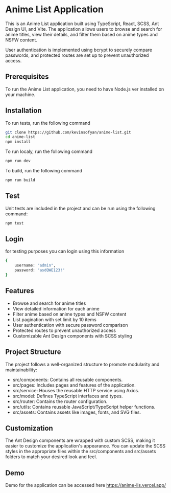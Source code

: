 # Anime List Application

This is an Anime List application built using TypeScript, React, SCSS, Ant Design UI, and Vite. The application allows users to browse and search for anime titles, view their details, and filter them based on anime types and NSFW content.

User authentication is implemented using bcrypt to securely compare passwords, and protected routes are set up to prevent unauthorized access.

## Prerequisites

To run the Anime List application, you need to have Node.js ver installed on your machine.

## Installation

To run tests, run the following command

```bash
git clone https://github.com/kevinsofyan/anime-list.git
cd anime-list
npm install
```

To run localy, run the following command

```bash
npm run dev

```

To build, run the following command

```bash
npm run build

```

## Test

Unit tests are included in the project and can be run using the following command:

```bash
npm test

```

## Login

for testing purposes you can login using this information

```bash
{
	username: "admin",
	password: "asdQWE123!"
}

```

## Features

-   Browse and search for anime titles
-   View detailed information for each anime
-   Filter anime based on anime types and NSFW content
-   List pagination with set limit by 10 items
-   User authentication with secure password comparison
-   Protected routes to prevent unauthorized access
-   Customizable Ant Design components with SCSS styling

## Project Structure

The project follows a well-organized structure to promote modularity and maintainability:

-   src/components: Contains all reusable components.
-   src/pages: Includes pages and features of the application.
-   src/service: Houses the reusable HTTP service using Axios.
-   src/model: Defines TypeScript interfaces and types.
-   src/router: Contains the router configuration.
-   src/utils: Contains reusable JavaScript/TypeScript helper functions.
-   src/assets: Contains assets like images, fonts, and SVG files.

## Customization

The Ant Design components are wrapped with custom SCSS, making it easier to customize the application's appearance. You can update the SCSS styles in the appropriate files within the src/components and src/assets folders to match your desired look and feel.

## Demo

Demo for the application can be accessed here
https://anime-lis.vercel.app/
